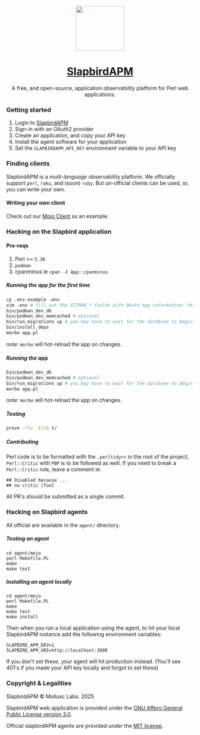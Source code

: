 <p align="center">
	<a href="https://slapbirdapm.com">
    <img width="130" height="120" src="https://github.com/rawleyfowler/slapbird/assets/75388349/bfbee229-59e9-44ea-9249-8707af4322b0"/>
	</a>
</p>
<h1 align="center"><a href="https://www.slapbirdapm.com">SlapbirdAPM</a></h1>
<p align="center">
  A free, and open-source, application observability platform for Perl web applications.
</p>

### Getting started

1. Login to [SlapbirdAPM](https://www.slapbirdapm.com)
2. Sign-in with an OAuth2 provider
3. Create an application, and copy your API key
4. Install the agent software for your application
6. Set the `SLAPBIRDAPM_API_KEY` environment variable to your API key

### Finding clients

SlapbirdAPM is a *multi-language* observability platform. We officially support
`perl`, `raku`, and (soon) `ruby`. But un-official clients can be used, or, you can write your own.

#### Writing your own client

Check out our [Mojo Client](https://github.com/mollusc-labs/slapbird/tree/main/agent/mojo) as an example.

### Hacking on the Slapbird application

#### Pre-reqs

1. Perl >= `5.36`
2. `podman`
3. cpanminus ie `cpan -I App::cpanminus`

##### Running the app for the first time

```sh
cp .env.example .env
vim .env # fill out the GITHUB_* fields with OAuth app information: https://github.com/settings/developers
bin/podman_dev_db
bin/podman_dev_memcached # optional
bin/run_migrations up # you may have to wait for the database to begin accepting connections
bin/install_deps
morbo app.pl
```

*note*: `morbo` will hot-reload the app on changes.

##### Running the app

```sh
bin/podman_dev_db
bin/podman_dev_memcached # optional
bin/run_migrations up # you may have to wait for the database to begin accepting connections
morbo app.pl
```

*note*: `morbo` will hot-reload the app on changes.

##### Testing

```sh
prove -rlv -Ilib t/
```

##### Contributing

Perl code is to be formatted with the `.perltidyrc` in the root of the project, `Perl::Critic` with `PBP`
is to be followed as well. If you need to break a `Perl::Critic` rule, leave a comment ie: 

```
## Disabled because ...
## no critic [foo]
```

All PR's should be submitted as a single commit.

### Hacking on Slapbird agents

All official are available in the `agent/` directory.

##### Testing an agent

```
cd agent/mojo
perl Makefile.PL
make
make test
```

##### Installing an agent locally

```
cd agent/mojo
perl Makefile.PL
make
make test
make install
```

Then when you run a local application using the agent, to hit your local SlapbirdAPM instance add the following environment variables:

```
SLAPBIRD_APM_DEV=1
SLAPBIRD_APM_URI=http://localhost:3000
```

If you don't set these, your agent will hit production instead. (You'll see 401's if you made your API key locally and forgot to set these)

### Copyright & Legalities

SlapbirdAPM &copy; Mollusc Labs. 2025

SlapbirdAPM web application is provided under the [GNU Affero General Public License version 3.0](https://www.gnu.org/licenses/agpl-3.0.en.html).

Official slapbirdAPM agents are provided under the [MIT license](https://opensource.org/license/mit).
